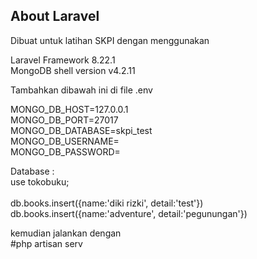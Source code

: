 ## About Laravel<br>

Dibuat untuk latihan SKPI dengan menggunakan 

Laravel Framework 8.22.1 <br>
MongoDB shell version v4.2.11<br>

Tambahkan dibawah ini di file .env<br>

MONGO_DB_HOST=127.0.0.1<br>
MONGO_DB_PORT=27017<br>
MONGO_DB_DATABASE=skpi_test<br>
MONGO_DB_USERNAME=<br>
MONGO_DB_PASSWORD=<br>

Database :<br>
use tokobuku;<br>
<br>
db.books.insert({name:'diki rizki', detail:'test'})<br>
db.books.insert({name:'adventure', detail:'pegunungan'})<br>

kemudian jalankan dengan <br>
#php artisan serv
